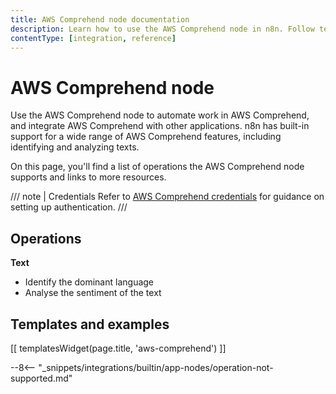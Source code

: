 ```yaml
---
title: AWS Comprehend node documentation
description: Learn how to use the AWS Comprehend node in n8n. Follow technical documentation to integrate AWS Comprehend node into your workflows.
contentType: [integration, reference]
---
```


# AWS Comprehend node

Use the AWS Comprehend node to automate work in AWS Comprehend, and integrate AWS Comprehend with other applications. n8n has built-in support for a wide range of AWS Comprehend features, including identifying and analyzing texts.

On this page, you'll find a list of operations the AWS Comprehend node supports and links to more resources.

/// note | Credentials
Refer to [AWS Comprehend credentials](/integrations/builtin/credentials/aws.md) for guidance on setting up authentication. 
///

## Operations

**Text**

- Identify the dominant language
- Analyse the sentiment of the text

## Templates and examples

<!-- see https://www.notion.so/n8n/Pull-in-templates-for-the-integrations-pages-37c716837b804d30a33b47475f6e3780 -->
[[ templatesWidget(page.title, 'aws-comprehend') ]]

--8<-- "_snippets/integrations/builtin/app-nodes/operation-not-supported.md"

